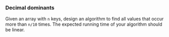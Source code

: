 ### Decimal dominants

Given an array with `n` keys, design an algorithm to find all values that occur more than `n/10` times. The expected running time of your algorithm should be linear.


